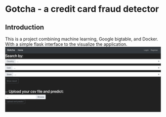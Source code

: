 # Gotcha - a credit card fraud detector

## Introduction

This is a project combining machine learning, Google bigtable, and Docker. With a simple flask interface to the visualize the application. 
![Alt text](/home.png?raw=true "Title")
